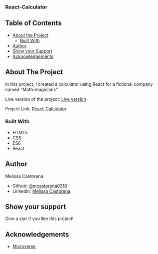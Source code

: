 ### React-Calculator

## Table of Contents

* [About the Project](#about-the-project)
  * [Built With](#built-with)
* [Author](#author)
* [Show your Support](#show-your-support)
* [Acknowledgements](#acknowledgements)

<!-- ABOUT THE PROJECT -->
## About The Project
In this project, I created a calculator using React for a fictional company named "Math-magicians"

Live version of the project: [Live version](https://react-calculator1603.herokuapp.com/)

Project Link: [React-Calculator](https://github.com/mcastorena0316/react-calculator1603)


### Built With

*   HTML5
*   CSS
*   ES6
*   React


<!-- CONTACT -->
## Author

  Melissa Castorena 
- Github: [@mcastorena0316](https://github.com/mcastorena0316)
- Linkedin: [Melissa Castorena](https://www.linkedin.com/in/melissa-castorena/) 

<!-- ABOUT THE PROJECT-->
## Show your support

Give a star if you like this project!

<!-- ACKNOWLEDGEMENTS -->
## Acknowledgements

* [Microverse](https://www.microverse.org/)
